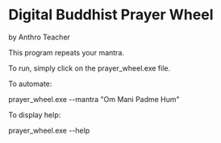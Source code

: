# Digital Buddhist Prayer Wheel
by Anthro Teacher

This program repeats your mantra.

To run, simply click on the prayer_wheel.exe file.

To automate:

prayer_wheel.exe --mantra "Om Mani Padme Hum"

To display help:

prayer_wheel.exe --help
